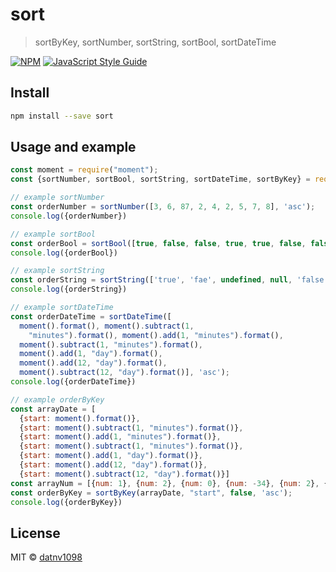 # sort

>   sortByKey, sortNumber, sortString, sortBool, sortDateTime

[![NPM](https://img.shields.io/npm/v/sort.svg)](https://www.npmjs.com/package/sort) [![JavaScript Style Guide](https://img.shields.io/badge/code_style-standard-brightgreen.svg)](https://standardjs.com)

## Install

```bash
npm install --save sort
```

## Usage and example

```jsx
const moment = require("moment");
const {sortNumber, sortBool, sortString, sortDateTime, sortByKey} = require('sort')

// example sortNumber
const orderNumber = sortNumber([3, 6, 87, 2, 4, 2, 5, 7, 8], 'asc');
console.log({orderNumber})

// example sortBool
const orderBool = sortBool([true, false, false, true, true, false, false, true, false], 'asc');
console.log({orderBool})

// example sortString
const orderString = sortString(['true', 'fae', undefined, null, 'false', 'sdf', 'ghfdgfg', '', 'nsaS', '', null], 'asc');
console.log({orderString})

// example sortDateTime
const orderDateTime = sortDateTime([
  moment().format(), moment().subtract(1,
    "minutes").format(), moment().add(1, "minutes").format(),
  moment().subtract(1, "minutes").format(),
  moment().add(1, "day").format(),
  moment().add(12, "day").format(),
  moment().subtract(12, "day").format()], 'asc');
console.log({orderDateTime})

// example orderByKey
const arrayDate = [
  {start: moment().format()},
  {start: moment().subtract(1, "minutes").format()},
  {start: moment().add(1, "minutes").format()},
  {start: moment().subtract(1, "minutes").format()},
  {start: moment().add(1, "day").format()},
  {start: moment().add(12, "day").format()},
  {start: moment().subtract(12, "day").format()}]
const arrayNum = [{num: 1}, {num: 2}, {num: 0}, {num: -34}, {num: 2}, {num: 2313}, {num: null}]
const orderByKey = sortByKey(arrayDate, "start", false, 'asc');
console.log({orderByKey})
```

## License

MIT © [datnv1098](https://github.com/datnv1098)
